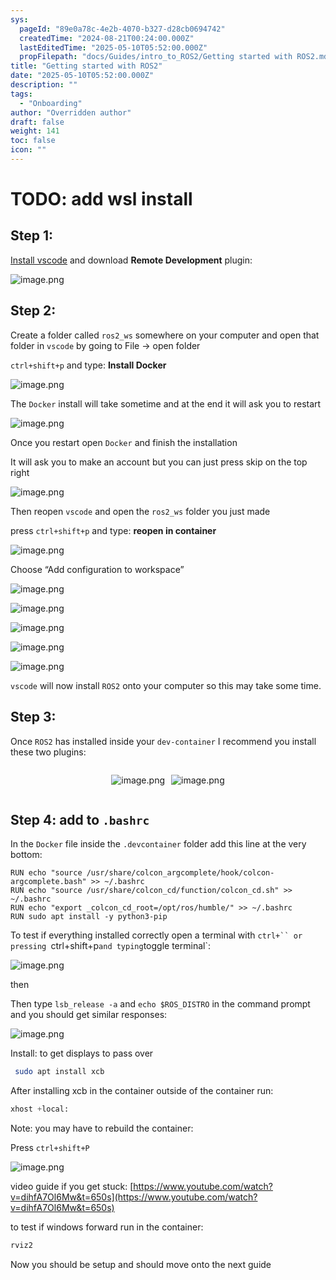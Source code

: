 ```yaml
---
sys:
  pageId: "89e0a78c-4e2b-4070-b327-d28cb0694742"
  createdTime: "2024-08-21T00:24:00.000Z"
  lastEditedTime: "2025-05-10T05:52:00.000Z"
  propFilepath: "docs/Guides/intro_to_ROS2/Getting started with ROS2.md"
title: "Getting started with ROS2"
date: "2025-05-10T05:52:00.000Z"
description: ""
tags:
  - "Onboarding"
author: "Overridden author"
draft: false
weight: 141
toc: false
icon: ""
---
```


# TODO: add wsl install

## Step 1:

[Install vscode](https://code.visualstudio.com/download) and download **Remote Development** plugin:

![image.png](https://prod-files-secure.s3.us-west-2.amazonaws.com/d518164a-d88e-44d1-a4ee-3adb3bd8bce0/efb52993-1881-4a40-b95e-6f020334f022/image.png?X-Amz-Algorithm=AWS4-HMAC-SHA256&X-Amz-Content-Sha256=UNSIGNED-PAYLOAD&X-Amz-Credential=ASIAZI2LB466S565AO3C%2F20250627%2Fus-west-2%2Fs3%2Faws4_request&X-Amz-Date=20250627T081243Z&X-Amz-Expires=3600&X-Amz-Security-Token=IQoJb3JpZ2luX2VjEHcaCXVzLXdlc3QtMiJHMEUCIDNK7OTMcM3tIjRV%2B3LzkBTrT66uuGfgK6QafnDvIwZDAiEA1VGv76ZJ7kjmdgiWFCD%2BxnRbLVocAL0Lh7pJwazw4TUq%2FwMIcBAAGgw2Mzc0MjMxODM4MDUiDNQJ7W7TBKex%2FAhBeCrcA7s%2BuFfrt8tLy5LMh48S0XsOcF4%2BTQTCEkPhEaisoLh6f5KFjgdM%2FyEoO1ia3Y8pzvb0agDIvcrTts5i3I4iWE52hOJXF0OWG76u%2Fj2XRTHrMlBX97cjaHSOlF%2FGPorib9CybU0HGRhlWDOs%2FmYQPMkWreQ7%2BL9y3cyfIJZevFtuOOaw8U%2F5ufISNebi7Hs9DMyad5BJba%2FqeRGA%2Bk83NG64Z915I0NiM740HwnxdizuiwoTRESsvjo3zSA0la6VBlMhFuBK4luXeJ9qJep8aNw9u4To7QrTmGQez4hm%2B2ryaFS8bbVmebTIUjEg4pLhPi95SmQYqZ2%2FER9IoeslrE%2BjqNtj3wUO5hMEVVMaLNWB%2BmAnz5szXhiBsvR1AWqeBG%2FWXUvVWdyrkBhUc1LdctKQFojszUrK3kmUoDmMz8qdtcSdrKcyfjDLCouvbHSotBnhLsoy7GhZUybDxW1AYv2UaGsLqox1xNqCLWK7UYlBsKKlxZfo%2B4zK5zqn7DD7r85R6Or5sZtFbciN8q%2Boqe%2FgU9ekrcShIqKOQVIOQA6NM3bn53lVhst0M8q5WUs5tDvRQhYpUYtzKJM7yXNV0MRD6ZdYlyKA8G1Lec%2BQQ8DTJ3KoDsgW5Pft2%2FKmMPH2%2BMIGOqUBN6UKGC2eDnYzOgKslO9hhz145h4HCCukFSiNLWNmmitt%2BiIR3JqETRpU5nNmQvP4GFlwuyYh2T2J5ImmsAhOeN6vM02bDwF3K5ISyHC1nxCP3H3bdug7fI5Dj4QzG9nh9JOU24i%2BKy9U39WysePXbGmLKni2KToKLfcx66icOXFRi4RjaxAM1BqAjNgqrh6Flhrwkiefg9G97KLQ01DHEqQN7IYp&X-Amz-Signature=877c0f0944f29cc839a1d169748f9d0312c01906c7c1b4eb07a5d7a8803fe6bf&X-Amz-SignedHeaders=host&x-amz-checksum-mode=ENABLED&x-id=GetObject)

## Step 2:

Create a folder called `ros2_ws` somewhere on your computer and open that folder in `vscode` by going to File → open folder 

`ctrl+shift+p` and type: **Install Docker**

![image.png](https://prod-files-secure.s3.us-west-2.amazonaws.com/d518164a-d88e-44d1-a4ee-3adb3bd8bce0/2269dc0e-1cd5-47ff-bceb-c04ad9b2eab0/image.png?X-Amz-Algorithm=AWS4-HMAC-SHA256&X-Amz-Content-Sha256=UNSIGNED-PAYLOAD&X-Amz-Credential=ASIAZI2LB466S565AO3C%2F20250627%2Fus-west-2%2Fs3%2Faws4_request&X-Amz-Date=20250627T081243Z&X-Amz-Expires=3600&X-Amz-Security-Token=IQoJb3JpZ2luX2VjEHcaCXVzLXdlc3QtMiJHMEUCIDNK7OTMcM3tIjRV%2B3LzkBTrT66uuGfgK6QafnDvIwZDAiEA1VGv76ZJ7kjmdgiWFCD%2BxnRbLVocAL0Lh7pJwazw4TUq%2FwMIcBAAGgw2Mzc0MjMxODM4MDUiDNQJ7W7TBKex%2FAhBeCrcA7s%2BuFfrt8tLy5LMh48S0XsOcF4%2BTQTCEkPhEaisoLh6f5KFjgdM%2FyEoO1ia3Y8pzvb0agDIvcrTts5i3I4iWE52hOJXF0OWG76u%2Fj2XRTHrMlBX97cjaHSOlF%2FGPorib9CybU0HGRhlWDOs%2FmYQPMkWreQ7%2BL9y3cyfIJZevFtuOOaw8U%2F5ufISNebi7Hs9DMyad5BJba%2FqeRGA%2Bk83NG64Z915I0NiM740HwnxdizuiwoTRESsvjo3zSA0la6VBlMhFuBK4luXeJ9qJep8aNw9u4To7QrTmGQez4hm%2B2ryaFS8bbVmebTIUjEg4pLhPi95SmQYqZ2%2FER9IoeslrE%2BjqNtj3wUO5hMEVVMaLNWB%2BmAnz5szXhiBsvR1AWqeBG%2FWXUvVWdyrkBhUc1LdctKQFojszUrK3kmUoDmMz8qdtcSdrKcyfjDLCouvbHSotBnhLsoy7GhZUybDxW1AYv2UaGsLqox1xNqCLWK7UYlBsKKlxZfo%2B4zK5zqn7DD7r85R6Or5sZtFbciN8q%2Boqe%2FgU9ekrcShIqKOQVIOQA6NM3bn53lVhst0M8q5WUs5tDvRQhYpUYtzKJM7yXNV0MRD6ZdYlyKA8G1Lec%2BQQ8DTJ3KoDsgW5Pft2%2FKmMPH2%2BMIGOqUBN6UKGC2eDnYzOgKslO9hhz145h4HCCukFSiNLWNmmitt%2BiIR3JqETRpU5nNmQvP4GFlwuyYh2T2J5ImmsAhOeN6vM02bDwF3K5ISyHC1nxCP3H3bdug7fI5Dj4QzG9nh9JOU24i%2BKy9U39WysePXbGmLKni2KToKLfcx66icOXFRi4RjaxAM1BqAjNgqrh6Flhrwkiefg9G97KLQ01DHEqQN7IYp&X-Amz-Signature=b119ef6948dcde222e62d4aec3652e0193cea14e46d3e1512430fd92dc9775e2&X-Amz-SignedHeaders=host&x-amz-checksum-mode=ENABLED&x-id=GetObject)

The `Docker` install will take sometime and at the end it will ask you to restart

![image.png](https://prod-files-secure.s3.us-west-2.amazonaws.com/d518164a-d88e-44d1-a4ee-3adb3bd8bce0/ed233f78-be33-4b1f-b89c-9c346c0e961e/image.png?X-Amz-Algorithm=AWS4-HMAC-SHA256&X-Amz-Content-Sha256=UNSIGNED-PAYLOAD&X-Amz-Credential=ASIAZI2LB466S565AO3C%2F20250627%2Fus-west-2%2Fs3%2Faws4_request&X-Amz-Date=20250627T081243Z&X-Amz-Expires=3600&X-Amz-Security-Token=IQoJb3JpZ2luX2VjEHcaCXVzLXdlc3QtMiJHMEUCIDNK7OTMcM3tIjRV%2B3LzkBTrT66uuGfgK6QafnDvIwZDAiEA1VGv76ZJ7kjmdgiWFCD%2BxnRbLVocAL0Lh7pJwazw4TUq%2FwMIcBAAGgw2Mzc0MjMxODM4MDUiDNQJ7W7TBKex%2FAhBeCrcA7s%2BuFfrt8tLy5LMh48S0XsOcF4%2BTQTCEkPhEaisoLh6f5KFjgdM%2FyEoO1ia3Y8pzvb0agDIvcrTts5i3I4iWE52hOJXF0OWG76u%2Fj2XRTHrMlBX97cjaHSOlF%2FGPorib9CybU0HGRhlWDOs%2FmYQPMkWreQ7%2BL9y3cyfIJZevFtuOOaw8U%2F5ufISNebi7Hs9DMyad5BJba%2FqeRGA%2Bk83NG64Z915I0NiM740HwnxdizuiwoTRESsvjo3zSA0la6VBlMhFuBK4luXeJ9qJep8aNw9u4To7QrTmGQez4hm%2B2ryaFS8bbVmebTIUjEg4pLhPi95SmQYqZ2%2FER9IoeslrE%2BjqNtj3wUO5hMEVVMaLNWB%2BmAnz5szXhiBsvR1AWqeBG%2FWXUvVWdyrkBhUc1LdctKQFojszUrK3kmUoDmMz8qdtcSdrKcyfjDLCouvbHSotBnhLsoy7GhZUybDxW1AYv2UaGsLqox1xNqCLWK7UYlBsKKlxZfo%2B4zK5zqn7DD7r85R6Or5sZtFbciN8q%2Boqe%2FgU9ekrcShIqKOQVIOQA6NM3bn53lVhst0M8q5WUs5tDvRQhYpUYtzKJM7yXNV0MRD6ZdYlyKA8G1Lec%2BQQ8DTJ3KoDsgW5Pft2%2FKmMPH2%2BMIGOqUBN6UKGC2eDnYzOgKslO9hhz145h4HCCukFSiNLWNmmitt%2BiIR3JqETRpU5nNmQvP4GFlwuyYh2T2J5ImmsAhOeN6vM02bDwF3K5ISyHC1nxCP3H3bdug7fI5Dj4QzG9nh9JOU24i%2BKy9U39WysePXbGmLKni2KToKLfcx66icOXFRi4RjaxAM1BqAjNgqrh6Flhrwkiefg9G97KLQ01DHEqQN7IYp&X-Amz-Signature=e8be54825dc34df346b4a1bf2d27fd8506701d83247b6e01d8bd082642d05240&X-Amz-SignedHeaders=host&x-amz-checksum-mode=ENABLED&x-id=GetObject)

Once you restart open `Docker` and finish the installation

It will ask you to make an account but you can just press skip on the top right

![image.png](https://prod-files-secure.s3.us-west-2.amazonaws.com/d518164a-d88e-44d1-a4ee-3adb3bd8bce0/21010ad9-1659-4fd9-9f59-9932a09b2a3d/image.png?X-Amz-Algorithm=AWS4-HMAC-SHA256&X-Amz-Content-Sha256=UNSIGNED-PAYLOAD&X-Amz-Credential=ASIAZI2LB466S565AO3C%2F20250627%2Fus-west-2%2Fs3%2Faws4_request&X-Amz-Date=20250627T081243Z&X-Amz-Expires=3600&X-Amz-Security-Token=IQoJb3JpZ2luX2VjEHcaCXVzLXdlc3QtMiJHMEUCIDNK7OTMcM3tIjRV%2B3LzkBTrT66uuGfgK6QafnDvIwZDAiEA1VGv76ZJ7kjmdgiWFCD%2BxnRbLVocAL0Lh7pJwazw4TUq%2FwMIcBAAGgw2Mzc0MjMxODM4MDUiDNQJ7W7TBKex%2FAhBeCrcA7s%2BuFfrt8tLy5LMh48S0XsOcF4%2BTQTCEkPhEaisoLh6f5KFjgdM%2FyEoO1ia3Y8pzvb0agDIvcrTts5i3I4iWE52hOJXF0OWG76u%2Fj2XRTHrMlBX97cjaHSOlF%2FGPorib9CybU0HGRhlWDOs%2FmYQPMkWreQ7%2BL9y3cyfIJZevFtuOOaw8U%2F5ufISNebi7Hs9DMyad5BJba%2FqeRGA%2Bk83NG64Z915I0NiM740HwnxdizuiwoTRESsvjo3zSA0la6VBlMhFuBK4luXeJ9qJep8aNw9u4To7QrTmGQez4hm%2B2ryaFS8bbVmebTIUjEg4pLhPi95SmQYqZ2%2FER9IoeslrE%2BjqNtj3wUO5hMEVVMaLNWB%2BmAnz5szXhiBsvR1AWqeBG%2FWXUvVWdyrkBhUc1LdctKQFojszUrK3kmUoDmMz8qdtcSdrKcyfjDLCouvbHSotBnhLsoy7GhZUybDxW1AYv2UaGsLqox1xNqCLWK7UYlBsKKlxZfo%2B4zK5zqn7DD7r85R6Or5sZtFbciN8q%2Boqe%2FgU9ekrcShIqKOQVIOQA6NM3bn53lVhst0M8q5WUs5tDvRQhYpUYtzKJM7yXNV0MRD6ZdYlyKA8G1Lec%2BQQ8DTJ3KoDsgW5Pft2%2FKmMPH2%2BMIGOqUBN6UKGC2eDnYzOgKslO9hhz145h4HCCukFSiNLWNmmitt%2BiIR3JqETRpU5nNmQvP4GFlwuyYh2T2J5ImmsAhOeN6vM02bDwF3K5ISyHC1nxCP3H3bdug7fI5Dj4QzG9nh9JOU24i%2BKy9U39WysePXbGmLKni2KToKLfcx66icOXFRi4RjaxAM1BqAjNgqrh6Flhrwkiefg9G97KLQ01DHEqQN7IYp&X-Amz-Signature=b6411f3ee0f3af06800f9eff24a5bb740b9989b4100c8703e192cf94e2d73d0e&X-Amz-SignedHeaders=host&x-amz-checksum-mode=ENABLED&x-id=GetObject)

Then reopen `vscode` and open the `ros2_ws` folder you just made

press `ctrl+shift+p` and type: **reopen in container**

![image.png](https://prod-files-secure.s3.us-west-2.amazonaws.com/d518164a-d88e-44d1-a4ee-3adb3bd8bce0/4e93b8c2-41ad-488c-8095-c74205196118/image.png?X-Amz-Algorithm=AWS4-HMAC-SHA256&X-Amz-Content-Sha256=UNSIGNED-PAYLOAD&X-Amz-Credential=ASIAZI2LB466S565AO3C%2F20250627%2Fus-west-2%2Fs3%2Faws4_request&X-Amz-Date=20250627T081243Z&X-Amz-Expires=3600&X-Amz-Security-Token=IQoJb3JpZ2luX2VjEHcaCXVzLXdlc3QtMiJHMEUCIDNK7OTMcM3tIjRV%2B3LzkBTrT66uuGfgK6QafnDvIwZDAiEA1VGv76ZJ7kjmdgiWFCD%2BxnRbLVocAL0Lh7pJwazw4TUq%2FwMIcBAAGgw2Mzc0MjMxODM4MDUiDNQJ7W7TBKex%2FAhBeCrcA7s%2BuFfrt8tLy5LMh48S0XsOcF4%2BTQTCEkPhEaisoLh6f5KFjgdM%2FyEoO1ia3Y8pzvb0agDIvcrTts5i3I4iWE52hOJXF0OWG76u%2Fj2XRTHrMlBX97cjaHSOlF%2FGPorib9CybU0HGRhlWDOs%2FmYQPMkWreQ7%2BL9y3cyfIJZevFtuOOaw8U%2F5ufISNebi7Hs9DMyad5BJba%2FqeRGA%2Bk83NG64Z915I0NiM740HwnxdizuiwoTRESsvjo3zSA0la6VBlMhFuBK4luXeJ9qJep8aNw9u4To7QrTmGQez4hm%2B2ryaFS8bbVmebTIUjEg4pLhPi95SmQYqZ2%2FER9IoeslrE%2BjqNtj3wUO5hMEVVMaLNWB%2BmAnz5szXhiBsvR1AWqeBG%2FWXUvVWdyrkBhUc1LdctKQFojszUrK3kmUoDmMz8qdtcSdrKcyfjDLCouvbHSotBnhLsoy7GhZUybDxW1AYv2UaGsLqox1xNqCLWK7UYlBsKKlxZfo%2B4zK5zqn7DD7r85R6Or5sZtFbciN8q%2Boqe%2FgU9ekrcShIqKOQVIOQA6NM3bn53lVhst0M8q5WUs5tDvRQhYpUYtzKJM7yXNV0MRD6ZdYlyKA8G1Lec%2BQQ8DTJ3KoDsgW5Pft2%2FKmMPH2%2BMIGOqUBN6UKGC2eDnYzOgKslO9hhz145h4HCCukFSiNLWNmmitt%2BiIR3JqETRpU5nNmQvP4GFlwuyYh2T2J5ImmsAhOeN6vM02bDwF3K5ISyHC1nxCP3H3bdug7fI5Dj4QzG9nh9JOU24i%2BKy9U39WysePXbGmLKni2KToKLfcx66icOXFRi4RjaxAM1BqAjNgqrh6Flhrwkiefg9G97KLQ01DHEqQN7IYp&X-Amz-Signature=a6cf4aeb911836dce0ae4dfe763a4e589f1a35a00fdd6189fc4fd039e693c568&X-Amz-SignedHeaders=host&x-amz-checksum-mode=ENABLED&x-id=GetObject)

Choose “Add configuration to workspace”

![image.png](https://prod-files-secure.s3.us-west-2.amazonaws.com/d518164a-d88e-44d1-a4ee-3adb3bd8bce0/9560b282-5060-4989-ba37-97e7b2c22476/image.png?X-Amz-Algorithm=AWS4-HMAC-SHA256&X-Amz-Content-Sha256=UNSIGNED-PAYLOAD&X-Amz-Credential=ASIAZI2LB466S565AO3C%2F20250627%2Fus-west-2%2Fs3%2Faws4_request&X-Amz-Date=20250627T081243Z&X-Amz-Expires=3600&X-Amz-Security-Token=IQoJb3JpZ2luX2VjEHcaCXVzLXdlc3QtMiJHMEUCIDNK7OTMcM3tIjRV%2B3LzkBTrT66uuGfgK6QafnDvIwZDAiEA1VGv76ZJ7kjmdgiWFCD%2BxnRbLVocAL0Lh7pJwazw4TUq%2FwMIcBAAGgw2Mzc0MjMxODM4MDUiDNQJ7W7TBKex%2FAhBeCrcA7s%2BuFfrt8tLy5LMh48S0XsOcF4%2BTQTCEkPhEaisoLh6f5KFjgdM%2FyEoO1ia3Y8pzvb0agDIvcrTts5i3I4iWE52hOJXF0OWG76u%2Fj2XRTHrMlBX97cjaHSOlF%2FGPorib9CybU0HGRhlWDOs%2FmYQPMkWreQ7%2BL9y3cyfIJZevFtuOOaw8U%2F5ufISNebi7Hs9DMyad5BJba%2FqeRGA%2Bk83NG64Z915I0NiM740HwnxdizuiwoTRESsvjo3zSA0la6VBlMhFuBK4luXeJ9qJep8aNw9u4To7QrTmGQez4hm%2B2ryaFS8bbVmebTIUjEg4pLhPi95SmQYqZ2%2FER9IoeslrE%2BjqNtj3wUO5hMEVVMaLNWB%2BmAnz5szXhiBsvR1AWqeBG%2FWXUvVWdyrkBhUc1LdctKQFojszUrK3kmUoDmMz8qdtcSdrKcyfjDLCouvbHSotBnhLsoy7GhZUybDxW1AYv2UaGsLqox1xNqCLWK7UYlBsKKlxZfo%2B4zK5zqn7DD7r85R6Or5sZtFbciN8q%2Boqe%2FgU9ekrcShIqKOQVIOQA6NM3bn53lVhst0M8q5WUs5tDvRQhYpUYtzKJM7yXNV0MRD6ZdYlyKA8G1Lec%2BQQ8DTJ3KoDsgW5Pft2%2FKmMPH2%2BMIGOqUBN6UKGC2eDnYzOgKslO9hhz145h4HCCukFSiNLWNmmitt%2BiIR3JqETRpU5nNmQvP4GFlwuyYh2T2J5ImmsAhOeN6vM02bDwF3K5ISyHC1nxCP3H3bdug7fI5Dj4QzG9nh9JOU24i%2BKy9U39WysePXbGmLKni2KToKLfcx66icOXFRi4RjaxAM1BqAjNgqrh6Flhrwkiefg9G97KLQ01DHEqQN7IYp&X-Amz-Signature=882f15333ba3e0cef0f32707a86584fd2139f5036e89eabe91d8567e2e6b724b&X-Amz-SignedHeaders=host&x-amz-checksum-mode=ENABLED&x-id=GetObject)

![image.png](https://prod-files-secure.s3.us-west-2.amazonaws.com/d518164a-d88e-44d1-a4ee-3adb3bd8bce0/2ee63f81-886b-48e8-a553-dc6e5eac99e4/image.png?X-Amz-Algorithm=AWS4-HMAC-SHA256&X-Amz-Content-Sha256=UNSIGNED-PAYLOAD&X-Amz-Credential=ASIAZI2LB466S565AO3C%2F20250627%2Fus-west-2%2Fs3%2Faws4_request&X-Amz-Date=20250627T081243Z&X-Amz-Expires=3600&X-Amz-Security-Token=IQoJb3JpZ2luX2VjEHcaCXVzLXdlc3QtMiJHMEUCIDNK7OTMcM3tIjRV%2B3LzkBTrT66uuGfgK6QafnDvIwZDAiEA1VGv76ZJ7kjmdgiWFCD%2BxnRbLVocAL0Lh7pJwazw4TUq%2FwMIcBAAGgw2Mzc0MjMxODM4MDUiDNQJ7W7TBKex%2FAhBeCrcA7s%2BuFfrt8tLy5LMh48S0XsOcF4%2BTQTCEkPhEaisoLh6f5KFjgdM%2FyEoO1ia3Y8pzvb0agDIvcrTts5i3I4iWE52hOJXF0OWG76u%2Fj2XRTHrMlBX97cjaHSOlF%2FGPorib9CybU0HGRhlWDOs%2FmYQPMkWreQ7%2BL9y3cyfIJZevFtuOOaw8U%2F5ufISNebi7Hs9DMyad5BJba%2FqeRGA%2Bk83NG64Z915I0NiM740HwnxdizuiwoTRESsvjo3zSA0la6VBlMhFuBK4luXeJ9qJep8aNw9u4To7QrTmGQez4hm%2B2ryaFS8bbVmebTIUjEg4pLhPi95SmQYqZ2%2FER9IoeslrE%2BjqNtj3wUO5hMEVVMaLNWB%2BmAnz5szXhiBsvR1AWqeBG%2FWXUvVWdyrkBhUc1LdctKQFojszUrK3kmUoDmMz8qdtcSdrKcyfjDLCouvbHSotBnhLsoy7GhZUybDxW1AYv2UaGsLqox1xNqCLWK7UYlBsKKlxZfo%2B4zK5zqn7DD7r85R6Or5sZtFbciN8q%2Boqe%2FgU9ekrcShIqKOQVIOQA6NM3bn53lVhst0M8q5WUs5tDvRQhYpUYtzKJM7yXNV0MRD6ZdYlyKA8G1Lec%2BQQ8DTJ3KoDsgW5Pft2%2FKmMPH2%2BMIGOqUBN6UKGC2eDnYzOgKslO9hhz145h4HCCukFSiNLWNmmitt%2BiIR3JqETRpU5nNmQvP4GFlwuyYh2T2J5ImmsAhOeN6vM02bDwF3K5ISyHC1nxCP3H3bdug7fI5Dj4QzG9nh9JOU24i%2BKy9U39WysePXbGmLKni2KToKLfcx66icOXFRi4RjaxAM1BqAjNgqrh6Flhrwkiefg9G97KLQ01DHEqQN7IYp&X-Amz-Signature=8fdfe730bda6e53587212f0fec053c8dda6b122837f6a06fe3e6af1447af5118&X-Amz-SignedHeaders=host&x-amz-checksum-mode=ENABLED&x-id=GetObject)

![image.png](https://prod-files-secure.s3.us-west-2.amazonaws.com/d518164a-d88e-44d1-a4ee-3adb3bd8bce0/ae1580b2-b048-407e-aed9-b584224a7a04/image.png?X-Amz-Algorithm=AWS4-HMAC-SHA256&X-Amz-Content-Sha256=UNSIGNED-PAYLOAD&X-Amz-Credential=ASIAZI2LB466S565AO3C%2F20250627%2Fus-west-2%2Fs3%2Faws4_request&X-Amz-Date=20250627T081243Z&X-Amz-Expires=3600&X-Amz-Security-Token=IQoJb3JpZ2luX2VjEHcaCXVzLXdlc3QtMiJHMEUCIDNK7OTMcM3tIjRV%2B3LzkBTrT66uuGfgK6QafnDvIwZDAiEA1VGv76ZJ7kjmdgiWFCD%2BxnRbLVocAL0Lh7pJwazw4TUq%2FwMIcBAAGgw2Mzc0MjMxODM4MDUiDNQJ7W7TBKex%2FAhBeCrcA7s%2BuFfrt8tLy5LMh48S0XsOcF4%2BTQTCEkPhEaisoLh6f5KFjgdM%2FyEoO1ia3Y8pzvb0agDIvcrTts5i3I4iWE52hOJXF0OWG76u%2Fj2XRTHrMlBX97cjaHSOlF%2FGPorib9CybU0HGRhlWDOs%2FmYQPMkWreQ7%2BL9y3cyfIJZevFtuOOaw8U%2F5ufISNebi7Hs9DMyad5BJba%2FqeRGA%2Bk83NG64Z915I0NiM740HwnxdizuiwoTRESsvjo3zSA0la6VBlMhFuBK4luXeJ9qJep8aNw9u4To7QrTmGQez4hm%2B2ryaFS8bbVmebTIUjEg4pLhPi95SmQYqZ2%2FER9IoeslrE%2BjqNtj3wUO5hMEVVMaLNWB%2BmAnz5szXhiBsvR1AWqeBG%2FWXUvVWdyrkBhUc1LdctKQFojszUrK3kmUoDmMz8qdtcSdrKcyfjDLCouvbHSotBnhLsoy7GhZUybDxW1AYv2UaGsLqox1xNqCLWK7UYlBsKKlxZfo%2B4zK5zqn7DD7r85R6Or5sZtFbciN8q%2Boqe%2FgU9ekrcShIqKOQVIOQA6NM3bn53lVhst0M8q5WUs5tDvRQhYpUYtzKJM7yXNV0MRD6ZdYlyKA8G1Lec%2BQQ8DTJ3KoDsgW5Pft2%2FKmMPH2%2BMIGOqUBN6UKGC2eDnYzOgKslO9hhz145h4HCCukFSiNLWNmmitt%2BiIR3JqETRpU5nNmQvP4GFlwuyYh2T2J5ImmsAhOeN6vM02bDwF3K5ISyHC1nxCP3H3bdug7fI5Dj4QzG9nh9JOU24i%2BKy9U39WysePXbGmLKni2KToKLfcx66icOXFRi4RjaxAM1BqAjNgqrh6Flhrwkiefg9G97KLQ01DHEqQN7IYp&X-Amz-Signature=1c6a2121bd313183f08e2d6c2fd4b51da227572fe8ee275c8611ebac61ae6dd8&X-Amz-SignedHeaders=host&x-amz-checksum-mode=ENABLED&x-id=GetObject)

![image.png](https://prod-files-secure.s3.us-west-2.amazonaws.com/d518164a-d88e-44d1-a4ee-3adb3bd8bce0/53255b28-f75e-430f-b9e3-c0ac8577e42b/image.png?X-Amz-Algorithm=AWS4-HMAC-SHA256&X-Amz-Content-Sha256=UNSIGNED-PAYLOAD&X-Amz-Credential=ASIAZI2LB466S565AO3C%2F20250627%2Fus-west-2%2Fs3%2Faws4_request&X-Amz-Date=20250627T081243Z&X-Amz-Expires=3600&X-Amz-Security-Token=IQoJb3JpZ2luX2VjEHcaCXVzLXdlc3QtMiJHMEUCIDNK7OTMcM3tIjRV%2B3LzkBTrT66uuGfgK6QafnDvIwZDAiEA1VGv76ZJ7kjmdgiWFCD%2BxnRbLVocAL0Lh7pJwazw4TUq%2FwMIcBAAGgw2Mzc0MjMxODM4MDUiDNQJ7W7TBKex%2FAhBeCrcA7s%2BuFfrt8tLy5LMh48S0XsOcF4%2BTQTCEkPhEaisoLh6f5KFjgdM%2FyEoO1ia3Y8pzvb0agDIvcrTts5i3I4iWE52hOJXF0OWG76u%2Fj2XRTHrMlBX97cjaHSOlF%2FGPorib9CybU0HGRhlWDOs%2FmYQPMkWreQ7%2BL9y3cyfIJZevFtuOOaw8U%2F5ufISNebi7Hs9DMyad5BJba%2FqeRGA%2Bk83NG64Z915I0NiM740HwnxdizuiwoTRESsvjo3zSA0la6VBlMhFuBK4luXeJ9qJep8aNw9u4To7QrTmGQez4hm%2B2ryaFS8bbVmebTIUjEg4pLhPi95SmQYqZ2%2FER9IoeslrE%2BjqNtj3wUO5hMEVVMaLNWB%2BmAnz5szXhiBsvR1AWqeBG%2FWXUvVWdyrkBhUc1LdctKQFojszUrK3kmUoDmMz8qdtcSdrKcyfjDLCouvbHSotBnhLsoy7GhZUybDxW1AYv2UaGsLqox1xNqCLWK7UYlBsKKlxZfo%2B4zK5zqn7DD7r85R6Or5sZtFbciN8q%2Boqe%2FgU9ekrcShIqKOQVIOQA6NM3bn53lVhst0M8q5WUs5tDvRQhYpUYtzKJM7yXNV0MRD6ZdYlyKA8G1Lec%2BQQ8DTJ3KoDsgW5Pft2%2FKmMPH2%2BMIGOqUBN6UKGC2eDnYzOgKslO9hhz145h4HCCukFSiNLWNmmitt%2BiIR3JqETRpU5nNmQvP4GFlwuyYh2T2J5ImmsAhOeN6vM02bDwF3K5ISyHC1nxCP3H3bdug7fI5Dj4QzG9nh9JOU24i%2BKy9U39WysePXbGmLKni2KToKLfcx66icOXFRi4RjaxAM1BqAjNgqrh6Flhrwkiefg9G97KLQ01DHEqQN7IYp&X-Amz-Signature=c79a2ab07118155c9cafa1d74c9f2f57a4c0546616c7b6313f1c972fc619a5c2&X-Amz-SignedHeaders=host&x-amz-checksum-mode=ENABLED&x-id=GetObject)

![image.png](https://prod-files-secure.s3.us-west-2.amazonaws.com/d518164a-d88e-44d1-a4ee-3adb3bd8bce0/7c562767-5af9-4ffb-97d1-327bcdf4ee00/image.png?X-Amz-Algorithm=AWS4-HMAC-SHA256&X-Amz-Content-Sha256=UNSIGNED-PAYLOAD&X-Amz-Credential=ASIAZI2LB466S565AO3C%2F20250627%2Fus-west-2%2Fs3%2Faws4_request&X-Amz-Date=20250627T081243Z&X-Amz-Expires=3600&X-Amz-Security-Token=IQoJb3JpZ2luX2VjEHcaCXVzLXdlc3QtMiJHMEUCIDNK7OTMcM3tIjRV%2B3LzkBTrT66uuGfgK6QafnDvIwZDAiEA1VGv76ZJ7kjmdgiWFCD%2BxnRbLVocAL0Lh7pJwazw4TUq%2FwMIcBAAGgw2Mzc0MjMxODM4MDUiDNQJ7W7TBKex%2FAhBeCrcA7s%2BuFfrt8tLy5LMh48S0XsOcF4%2BTQTCEkPhEaisoLh6f5KFjgdM%2FyEoO1ia3Y8pzvb0agDIvcrTts5i3I4iWE52hOJXF0OWG76u%2Fj2XRTHrMlBX97cjaHSOlF%2FGPorib9CybU0HGRhlWDOs%2FmYQPMkWreQ7%2BL9y3cyfIJZevFtuOOaw8U%2F5ufISNebi7Hs9DMyad5BJba%2FqeRGA%2Bk83NG64Z915I0NiM740HwnxdizuiwoTRESsvjo3zSA0la6VBlMhFuBK4luXeJ9qJep8aNw9u4To7QrTmGQez4hm%2B2ryaFS8bbVmebTIUjEg4pLhPi95SmQYqZ2%2FER9IoeslrE%2BjqNtj3wUO5hMEVVMaLNWB%2BmAnz5szXhiBsvR1AWqeBG%2FWXUvVWdyrkBhUc1LdctKQFojszUrK3kmUoDmMz8qdtcSdrKcyfjDLCouvbHSotBnhLsoy7GhZUybDxW1AYv2UaGsLqox1xNqCLWK7UYlBsKKlxZfo%2B4zK5zqn7DD7r85R6Or5sZtFbciN8q%2Boqe%2FgU9ekrcShIqKOQVIOQA6NM3bn53lVhst0M8q5WUs5tDvRQhYpUYtzKJM7yXNV0MRD6ZdYlyKA8G1Lec%2BQQ8DTJ3KoDsgW5Pft2%2FKmMPH2%2BMIGOqUBN6UKGC2eDnYzOgKslO9hhz145h4HCCukFSiNLWNmmitt%2BiIR3JqETRpU5nNmQvP4GFlwuyYh2T2J5ImmsAhOeN6vM02bDwF3K5ISyHC1nxCP3H3bdug7fI5Dj4QzG9nh9JOU24i%2BKy9U39WysePXbGmLKni2KToKLfcx66icOXFRi4RjaxAM1BqAjNgqrh6Flhrwkiefg9G97KLQ01DHEqQN7IYp&X-Amz-Signature=4847d54af10c4a9c8082b67b600a59a2fb3a26b074b48b391f773e2d37c5e763&X-Amz-SignedHeaders=host&x-amz-checksum-mode=ENABLED&x-id=GetObject)

`vscode` will now install `ROS2` onto your computer so this may take some time.

## Step 3:

Once `ROS2` has installed inside your `dev-container` I recommend you install these two plugins:

<div style="display: flex;flex-direction: row; column-gap:10px; max-width: 630px;justify-content: center;">
<div>

![image.png](https://prod-files-secure.s3.us-west-2.amazonaws.com/d518164a-d88e-44d1-a4ee-3adb3bd8bce0/3fc3d550-5a54-4ba1-ba6b-faa01cdb7369/image.png?X-Amz-Algorithm=AWS4-HMAC-SHA256&X-Amz-Content-Sha256=UNSIGNED-PAYLOAD&X-Amz-Credential=ASIAZI2LB4664NFXUYAB%2F20250627%2Fus-west-2%2Fs3%2Faws4_request&X-Amz-Date=20250627T081245Z&X-Amz-Expires=3600&X-Amz-Security-Token=IQoJb3JpZ2luX2VjEHgaCXVzLXdlc3QtMiJGMEQCIGkXwcdObXtmoLxFBFYNTARlCSMV4j6HlmiPJJt4g4iAAiApSDC2NWtydKRqE7HeE%2BLcHb9QRW1XgRMC81MoO4DiXir%2FAwhxEAAaDDYzNzQyMzE4MzgwNSIMJfESNdptT7TvjmYhKtwDqO%2Fu2SPCcuiFhux82EkqO99FQLqYWWGwXv%2FIcjeI5jTeqgoAAAevJYLsmx2D9Vy%2FY3xq4PoKZgjQ7U5xsWshrTgLl78fswsfefqGabey2aFY5u2UW2ugVGs3oGq1tjZFG%2FoSfKuSNOzWVihNJNqfUSQeaktdM%2FdOQXy8aJ5ZAQHGqH2PewxeJc8nPFOLfztikYtxS03qxYQumvFOEyEX8rJFMOaDn4yEvfI2miMYClWNv86cKei8BNe6nH2%2FXa3j2nTGgxAnaVRHNZFMadEEc4H5IXCQ3x66etY93WZHX9Xta6KpRWS9s4ZhdZUMeHG2HKYAvkOFXhxjTwu2arubQbOhZreTwxpDTvhL7jqLfVk8mFRkbUcvQwaUxXJdZ9JrF%2B6BtPvzfZw0ElZi6L5jYC5mRcxihRuv2UFYXA0UVwKRDD21NAC1ohAt4CWUxbfvTzD4P5%2F%2BH2M2DAQ8g2mEnuW2pk9puGup8MlB%2Fnvw64GaGC88XKHgJPmP505nx7oycaFqXAHONQ8trpQg%2BYBLTeWI6YtAWr%2BC0HrGTSmVFvztPLFQVaormSL1sv9RCEyJowGdBsgX3cwzoc%2F%2BS9o%2FJUypxB9HniCo12Van27lgRh3xLiSHa%2BBvPoaOFswhqT5wgY6pgFyZMGgDsykSt5tDGjFMK%2BRvgGfgjc%2FlVF%2BP7U1cWt69FQ0AnE7vkqrTRMtcOV%2FeuIOVw3cXZi8HmypwXrRSIzvRa9QpgGaG5Kg%2FfVFEttZoLOF98o84S6KYOyHs%2F4DjHzGP8ijXoDd00Mi9EaRLaBM9UH6ib53m8Vzq0EV6fNUnQ%2Fcb1p7Q35gqs8K4BBHfw2kNQw0dpRMeiUsYWjvNXeAPYYBAwsV&X-Amz-Signature=c2a49cb480a703df3af3fc9a0af0c8d72c1c706b451f98760580a20f1350ee72&X-Amz-SignedHeaders=host&x-amz-checksum-mode=ENABLED&x-id=GetObject)

</div>
<div>

![image.png](https://prod-files-secure.s3.us-west-2.amazonaws.com/d518164a-d88e-44d1-a4ee-3adb3bd8bce0/d994cc66-13c2-4093-a5a3-f84cf4601a82/image.png?X-Amz-Algorithm=AWS4-HMAC-SHA256&X-Amz-Content-Sha256=UNSIGNED-PAYLOAD&X-Amz-Credential=ASIAZI2LB466W5BSARVR%2F20250627%2Fus-west-2%2Fs3%2Faws4_request&X-Amz-Date=20250627T081246Z&X-Amz-Expires=3600&X-Amz-Security-Token=IQoJb3JpZ2luX2VjEHgaCXVzLXdlc3QtMiJHMEUCICMTcxH9C79idfRB40PANKONW9ZEstIJuxPYiOEhEcveAiEAlUA%2B99M6I2dA4VokTzL%2Bgo0Vq1%2BO9ZlPOHPMB6ADxAcq%2FwMIcRAAGgw2Mzc0MjMxODM4MDUiDPSg4wnQgXK41AA%2FaCrcA0OjJfmEtyFxkZlPmzey1w4zGxwoWo7ddFL68KnXnm7qCKwNlfzgCnP76iz6ArWHJcuDZZWwKYGsAiY7WL%2BWhdDIza94%2BjowEV0To2zyU9f87ziYkp2auaQZBE3kNwMEsYZnUtu%2BdBz3tgAX6wpLAYHhyyj5WigSAIcySFbvMz3kwe%2FtyuEixJetdsypo9G3MKUKAY%2BaDA51EbhR%2F1vESyyfNapYW0Be4xo73KIQCaT42I38MjHaFu0rMUGxlB6ZJ9GcoQ%2BvsWv1jMI%2BJ7yirtPQuCoWtm7mBf1Ryjhp3NsZZ9ExdPKaQ4a1mzmchDi1H7wkjlxVgvgSsp0TF%2FxNRk3m9JWdJJXmPZXE%2F65WQQ26uym1kG7fUlwvf%2FBxCUtGJ9wJOHNAlbIh1K21qedJ9NInGLM6K1Qut7U0JvaCKUKJFlcoaMzw9TfxaV0ag1wrZdev%2Fpdadu1PhZQB4NUx9suHaldwa4Qp7BiTibJKjQ3AkcSmXWLIzVxkQHwAm5DL3Z%2FiNKjvdK7lYyTbL%2FdP40q8PZYFcoedpGHXgfF%2FsRO556QkHqZiN3CBiXNLcBXUUtTolFbr4L1a6p1wGaFTdFcUe2tHnDK3NtPvvBuQuy1MsIZAtXNaDb4kz4aOMI6k%2BcIGOqUB4Te2Hwh9aq8TwWp3cdqi3bXMEiBIuEBFdFIF%2FpEMy6HgpBDJdetZRPTuYwBcs3scML6zmgZgEmA7jstgrJkcAZ%2FPrcftfrselsCcBCbHw1DdbQsvTmKxHgzLCQ%2Bd%2FXKkXu7I397Cbmn5hginLtYc5Pp5P3QzJ3J3xv8YlnRmk077cW12t8AN5dkYoGh3bkPNI4xh0PUYDBY7cJT25DQ%2BCIEsz%2Bpb&X-Amz-Signature=005c000286242480b84a0540c7aa5875e5f937152b5ba98b341422810e7ecaf9&X-Amz-SignedHeaders=host&x-amz-checksum-mode=ENABLED&x-id=GetObject)

</div>
</div>

## Step 4: add to `.bashrc`

In the `Docker` file inside the `.devcontainer` folder add this line at the very bottom: 

```docker
RUN echo "source /usr/share/colcon_argcomplete/hook/colcon-argcomplete.bash" >> ~/.bashrc
RUN echo "source /usr/share/colcon_cd/function/colcon_cd.sh" >> ~/.bashrc
RUN echo "export _colcon_cd_root=/opt/ros/humble/" >> ~/.bashrc
RUN sudo apt install -y python3-pip 
```

To test if everything installed correctly open a terminal with `ctrl+`` or pressing `ctrl+shift+p` and typing `toggle terminal`:

![image.png](https://prod-files-secure.s3.us-west-2.amazonaws.com/d518164a-d88e-44d1-a4ee-3adb3bd8bce0/6a4943d8-b04e-4c02-9a58-775f3384d1a5/image.png?X-Amz-Algorithm=AWS4-HMAC-SHA256&X-Amz-Content-Sha256=UNSIGNED-PAYLOAD&X-Amz-Credential=ASIAZI2LB466S565AO3C%2F20250627%2Fus-west-2%2Fs3%2Faws4_request&X-Amz-Date=20250627T081243Z&X-Amz-Expires=3600&X-Amz-Security-Token=IQoJb3JpZ2luX2VjEHcaCXVzLXdlc3QtMiJHMEUCIDNK7OTMcM3tIjRV%2B3LzkBTrT66uuGfgK6QafnDvIwZDAiEA1VGv76ZJ7kjmdgiWFCD%2BxnRbLVocAL0Lh7pJwazw4TUq%2FwMIcBAAGgw2Mzc0MjMxODM4MDUiDNQJ7W7TBKex%2FAhBeCrcA7s%2BuFfrt8tLy5LMh48S0XsOcF4%2BTQTCEkPhEaisoLh6f5KFjgdM%2FyEoO1ia3Y8pzvb0agDIvcrTts5i3I4iWE52hOJXF0OWG76u%2Fj2XRTHrMlBX97cjaHSOlF%2FGPorib9CybU0HGRhlWDOs%2FmYQPMkWreQ7%2BL9y3cyfIJZevFtuOOaw8U%2F5ufISNebi7Hs9DMyad5BJba%2FqeRGA%2Bk83NG64Z915I0NiM740HwnxdizuiwoTRESsvjo3zSA0la6VBlMhFuBK4luXeJ9qJep8aNw9u4To7QrTmGQez4hm%2B2ryaFS8bbVmebTIUjEg4pLhPi95SmQYqZ2%2FER9IoeslrE%2BjqNtj3wUO5hMEVVMaLNWB%2BmAnz5szXhiBsvR1AWqeBG%2FWXUvVWdyrkBhUc1LdctKQFojszUrK3kmUoDmMz8qdtcSdrKcyfjDLCouvbHSotBnhLsoy7GhZUybDxW1AYv2UaGsLqox1xNqCLWK7UYlBsKKlxZfo%2B4zK5zqn7DD7r85R6Or5sZtFbciN8q%2Boqe%2FgU9ekrcShIqKOQVIOQA6NM3bn53lVhst0M8q5WUs5tDvRQhYpUYtzKJM7yXNV0MRD6ZdYlyKA8G1Lec%2BQQ8DTJ3KoDsgW5Pft2%2FKmMPH2%2BMIGOqUBN6UKGC2eDnYzOgKslO9hhz145h4HCCukFSiNLWNmmitt%2BiIR3JqETRpU5nNmQvP4GFlwuyYh2T2J5ImmsAhOeN6vM02bDwF3K5ISyHC1nxCP3H3bdug7fI5Dj4QzG9nh9JOU24i%2BKy9U39WysePXbGmLKni2KToKLfcx66icOXFRi4RjaxAM1BqAjNgqrh6Flhrwkiefg9G97KLQ01DHEqQN7IYp&X-Amz-Signature=569210309464007de079046fa3dda31927ade3dc2088037df1f13bb6d78d461c&X-Amz-SignedHeaders=host&x-amz-checksum-mode=ENABLED&x-id=GetObject)

then 

Then type `lsb_release -a` and `echo $ROS_DISTRO` in the command prompt and you should get similar responses:

![image.png](https://prod-files-secure.s3.us-west-2.amazonaws.com/d518164a-d88e-44d1-a4ee-3adb3bd8bce0/3e635dec-a805-4e85-8b9e-d000e5b71a4e/image.png?X-Amz-Algorithm=AWS4-HMAC-SHA256&X-Amz-Content-Sha256=UNSIGNED-PAYLOAD&X-Amz-Credential=ASIAZI2LB466S565AO3C%2F20250627%2Fus-west-2%2Fs3%2Faws4_request&X-Amz-Date=20250627T081243Z&X-Amz-Expires=3600&X-Amz-Security-Token=IQoJb3JpZ2luX2VjEHcaCXVzLXdlc3QtMiJHMEUCIDNK7OTMcM3tIjRV%2B3LzkBTrT66uuGfgK6QafnDvIwZDAiEA1VGv76ZJ7kjmdgiWFCD%2BxnRbLVocAL0Lh7pJwazw4TUq%2FwMIcBAAGgw2Mzc0MjMxODM4MDUiDNQJ7W7TBKex%2FAhBeCrcA7s%2BuFfrt8tLy5LMh48S0XsOcF4%2BTQTCEkPhEaisoLh6f5KFjgdM%2FyEoO1ia3Y8pzvb0agDIvcrTts5i3I4iWE52hOJXF0OWG76u%2Fj2XRTHrMlBX97cjaHSOlF%2FGPorib9CybU0HGRhlWDOs%2FmYQPMkWreQ7%2BL9y3cyfIJZevFtuOOaw8U%2F5ufISNebi7Hs9DMyad5BJba%2FqeRGA%2Bk83NG64Z915I0NiM740HwnxdizuiwoTRESsvjo3zSA0la6VBlMhFuBK4luXeJ9qJep8aNw9u4To7QrTmGQez4hm%2B2ryaFS8bbVmebTIUjEg4pLhPi95SmQYqZ2%2FER9IoeslrE%2BjqNtj3wUO5hMEVVMaLNWB%2BmAnz5szXhiBsvR1AWqeBG%2FWXUvVWdyrkBhUc1LdctKQFojszUrK3kmUoDmMz8qdtcSdrKcyfjDLCouvbHSotBnhLsoy7GhZUybDxW1AYv2UaGsLqox1xNqCLWK7UYlBsKKlxZfo%2B4zK5zqn7DD7r85R6Or5sZtFbciN8q%2Boqe%2FgU9ekrcShIqKOQVIOQA6NM3bn53lVhst0M8q5WUs5tDvRQhYpUYtzKJM7yXNV0MRD6ZdYlyKA8G1Lec%2BQQ8DTJ3KoDsgW5Pft2%2FKmMPH2%2BMIGOqUBN6UKGC2eDnYzOgKslO9hhz145h4HCCukFSiNLWNmmitt%2BiIR3JqETRpU5nNmQvP4GFlwuyYh2T2J5ImmsAhOeN6vM02bDwF3K5ISyHC1nxCP3H3bdug7fI5Dj4QzG9nh9JOU24i%2BKy9U39WysePXbGmLKni2KToKLfcx66icOXFRi4RjaxAM1BqAjNgqrh6Flhrwkiefg9G97KLQ01DHEqQN7IYp&X-Amz-Signature=7c857437f84a9f9f3e8ec93bf59d053a6d485f1e5bc52fa3853d8efc5270f7f1&X-Amz-SignedHeaders=host&x-amz-checksum-mode=ENABLED&x-id=GetObject)

Install:  to get displays to pass over

```bash
 sudo apt install xcb
```

After installing xcb in the container outside of the container run:

```python
xhost +local:
```

Note: you may have to rebuild the container:

Press `ctrl+shift+P`

![image.png](https://prod-files-secure.s3.us-west-2.amazonaws.com/d518164a-d88e-44d1-a4ee-3adb3bd8bce0/6c2be660-2618-4c38-9c26-53554f7a0b7b/image.png?X-Amz-Algorithm=AWS4-HMAC-SHA256&X-Amz-Content-Sha256=UNSIGNED-PAYLOAD&X-Amz-Credential=ASIAZI2LB466S565AO3C%2F20250627%2Fus-west-2%2Fs3%2Faws4_request&X-Amz-Date=20250627T081243Z&X-Amz-Expires=3600&X-Amz-Security-Token=IQoJb3JpZ2luX2VjEHcaCXVzLXdlc3QtMiJHMEUCIDNK7OTMcM3tIjRV%2B3LzkBTrT66uuGfgK6QafnDvIwZDAiEA1VGv76ZJ7kjmdgiWFCD%2BxnRbLVocAL0Lh7pJwazw4TUq%2FwMIcBAAGgw2Mzc0MjMxODM4MDUiDNQJ7W7TBKex%2FAhBeCrcA7s%2BuFfrt8tLy5LMh48S0XsOcF4%2BTQTCEkPhEaisoLh6f5KFjgdM%2FyEoO1ia3Y8pzvb0agDIvcrTts5i3I4iWE52hOJXF0OWG76u%2Fj2XRTHrMlBX97cjaHSOlF%2FGPorib9CybU0HGRhlWDOs%2FmYQPMkWreQ7%2BL9y3cyfIJZevFtuOOaw8U%2F5ufISNebi7Hs9DMyad5BJba%2FqeRGA%2Bk83NG64Z915I0NiM740HwnxdizuiwoTRESsvjo3zSA0la6VBlMhFuBK4luXeJ9qJep8aNw9u4To7QrTmGQez4hm%2B2ryaFS8bbVmebTIUjEg4pLhPi95SmQYqZ2%2FER9IoeslrE%2BjqNtj3wUO5hMEVVMaLNWB%2BmAnz5szXhiBsvR1AWqeBG%2FWXUvVWdyrkBhUc1LdctKQFojszUrK3kmUoDmMz8qdtcSdrKcyfjDLCouvbHSotBnhLsoy7GhZUybDxW1AYv2UaGsLqox1xNqCLWK7UYlBsKKlxZfo%2B4zK5zqn7DD7r85R6Or5sZtFbciN8q%2Boqe%2FgU9ekrcShIqKOQVIOQA6NM3bn53lVhst0M8q5WUs5tDvRQhYpUYtzKJM7yXNV0MRD6ZdYlyKA8G1Lec%2BQQ8DTJ3KoDsgW5Pft2%2FKmMPH2%2BMIGOqUBN6UKGC2eDnYzOgKslO9hhz145h4HCCukFSiNLWNmmitt%2BiIR3JqETRpU5nNmQvP4GFlwuyYh2T2J5ImmsAhOeN6vM02bDwF3K5ISyHC1nxCP3H3bdug7fI5Dj4QzG9nh9JOU24i%2BKy9U39WysePXbGmLKni2KToKLfcx66icOXFRi4RjaxAM1BqAjNgqrh6Flhrwkiefg9G97KLQ01DHEqQN7IYp&X-Amz-Signature=350e0980db3675b917f19f6bb56c9c2b21cadd72a12d3c6f8647ab9da8b68b5e&X-Amz-SignedHeaders=host&x-amz-checksum-mode=ENABLED&x-id=GetObject)

video guide if you get stuck: [https://www.youtube.com/watch?v=dihfA7Ol6Mw&t=650s](https://www.youtube.com/watch?v=dihfA7Ol6Mw&t=650s)

to test if windows forward run in the container:

```bash
rviz2
```

Now you should be setup and should move onto the next guide 
